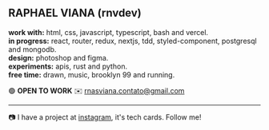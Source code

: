 RAPHAEL VIANA (rnvdev) <br>
---
**work with:** html, css, javascript, typescript, bash and vercel.<br>
**in progress:** react, router, redux, nextjs, tdd, styled-component, postgresql and mongodb.<br>
**design:** photoshop and figma.<br>
**experiments:** apis, rust and python.<br>
**free time:** drawn, music, brooklyn 99 and running.<br>

🟢  **OPEN TO WORK**
✉️ rnasviana.contato@gmail.com

---

📷 I have a project at <a href="http://instagram.com/rnvdev>instagram">instagram</a>, it's tech cards. Follow me!
